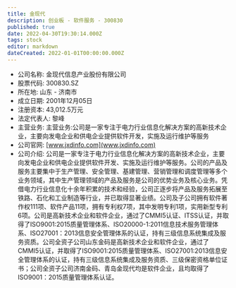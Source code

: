 ```yaml
---
title: 金现代
description: 创业板 - 软件服务 - 300830
published: true
date: 2022-04-30T19:30:14.000Z
tags: stock
editor: markdown
dateCreated: 2022-01-01T00:00:00.000Z
---
```


- 公司名称: 金现代信息产业股份有限公司
- 股票代码: 300830.SZ
- 所在地: 山东 - 济南市
- 成立日期: 2001年12月05日
- 注册资本: 43,012.5万元
- 法定代表人: 黎峰
- 主营业务: 主营业务:公司是一家专注于电力行业信息化解决方案的高新技术企业，主要向发电企业和供电企业提供软件开发，实施及运行维护等服务
- 公司官网: [www.jxdinfo.com](www.jxdinfo.com)
- 公司介绍: 公司是一家专注于电力行业信息化解决方案的高新技术企业，主要向发电企业和供电企业提供软件开发、实施及运行维护等服务。公司的产品及服务主要集中于生产管理、安全管理、基建管理、营销管理和调度管理等多个业务领域，其中生产管理领域的产品及服务是公司的优势业务及核心业务。凭借电力行业信息化十余年积累的技术和经验，公司正逐步将产品及服务拓展至铁路、石化和工业制造等行业，并已取得显著业绩。公司及子公司拥有软件著作权111项、软件产品11项，拥有专利权7项，其中发明专利1项，实用新型专利6项。公司是高新技术企业和软件企业，通过了CMMI5认证、ITSS认证，并取得了ISO9001:2015质量管理体系、ISO20000-1:2011信息技术服务管理体系、ISO27001：2013信息安全管理体系的认证，持有三级信息系统集成及服务资质。公司全资子公司山东金码是高新技术企业和软件企业，通过了CMMI5认证，并取得了ISO9001:2015质量管理体系、ISO27001:2013信息安全管理体系的认证，持有三级信息系统集成及服务资质、三级保密资格单位证书；公司全资子公司济南金码、青岛金现代均是软件企业，且均取得了ISO9001：2015质量管理体系认证。


